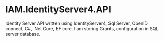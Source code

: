 # IAM.IdentityServer4.API
Identity Server API written using IdentityServer4, Sql Server, OpenID connect, C#, .Net Core, EF core. I am storing Grants, configuration in SQL server database. 
